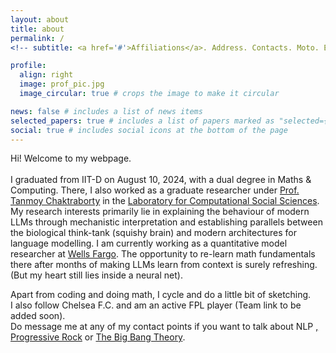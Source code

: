 ```yaml
---
layout: about
title: about
permalink: /
<!-- subtitle: <a href='#'>Affiliations</a>. Address. Contacts. Moto. Etc.)-->

profile:
  align: right
  image: prof_pic.jpg
  image_circular: true # crops the image to make it circular

news: false # includes a list of news items
selected_papers: true # includes a list of papers marked as "selected={true}"
social: true # includes social icons at the bottom of the page
---
```


Hi! Welcome to my webpage. <br><br>
I graduated from IIT-D on August 10, 2024, with a dual degree in Maths & Computing. There, I also worked as a graduate researcher under <a href = 'https://tanmoychak.com/'>Prof. Tanmoy Chaktraborty</a> in the <a href = 'lcs2.in'>Laboratory for Computational Social Sciences</a>. My research interests primarily lie in explaining the behaviour of modern LLMs through mechanistic interpretation and establishing parallels between the biological think-tank (squishy brain) and modern architectures for language modelling. I am currently working as a quantitative model researcher at <a href = 'wellsfargo.com'>Wells Fargo</a>. The opportunity to re-learn math fundamentals there after months of making LLMs learn from context is surely refreshing. (But my heart still lies inside a neural net). <br>

Apart from coding and doing math, I cycle and do a little bit of sketching.<br>
I also follow Chelsea F.C. and am an active FPL player (Team link to be added soon).<br>
Do message me at any of my contact points if you want to talk about NLP <a href = 'https://www.youtube.com/watch?v=84Tq-eAJIk4'>, Progressive Rock</a> or <a href = 'https://www.youtube.com/watch?v=9XIuBCFNBFw'>The Big Bang Theory</a>.


<!--Put your address / P.O. box / other info right below your picture. You can also disable any of these elements by editing `profile` property of the YAML header of your `_pages/about.md`. Edit `_bibliography/papers.bib` and Jekyll will render your [publications page](/al-folio/publications/) automatically.-->

<!--Link to your social media connections, too. This theme is set up to use [Font Awesome icons](https://fontawesome.com/) and [Academicons](https://jpswalsh.github.io/academicons/), like the ones below. Add your Facebook, Twitter, LinkedIn, Google Scholar, or just disable all of them.-->

